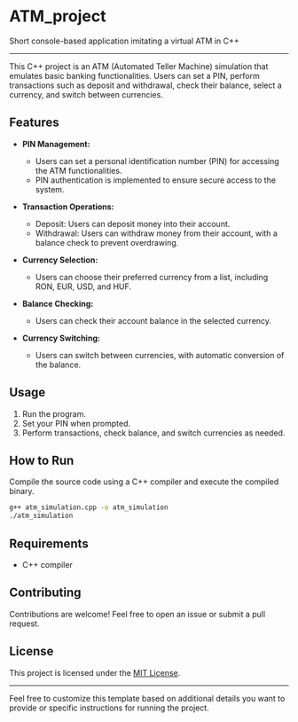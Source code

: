 # ATM_project
Short console-based application imitating a virtual ATM in C++ 

---

This C++ project is an ATM (Automated Teller Machine) simulation that emulates basic banking functionalities. Users can set a PIN, perform transactions such as deposit and withdrawal, check their balance, select a currency, and switch between currencies.

## Features

- **PIN Management:**
  - Users can set a personal identification number (PIN) for accessing the ATM functionalities.
  - PIN authentication is implemented to ensure secure access to the system.

- **Transaction Operations:**
  - Deposit: Users can deposit money into their account.
  - Withdrawal: Users can withdraw money from their account, with a balance check to prevent overdrawing.

- **Currency Selection:**
  - Users can choose their preferred currency from a list, including RON, EUR, USD, and HUF.

- **Balance Checking:**
  - Users can check their account balance in the selected currency.

- **Currency Switching:**
  - Users can switch between currencies, with automatic conversion of the balance.

## Usage

1. Run the program.
2. Set your PIN when prompted.
3. Perform transactions, check balance, and switch currencies as needed.

## How to Run

Compile the source code using a C++ compiler and execute the compiled binary.

```bash
g++ atm_simulation.cpp -o atm_simulation
./atm_simulation
```

## Requirements

- C++ compiler

## Contributing

Contributions are welcome! Feel free to open an issue or submit a pull request.

## License

This project is licensed under the [MIT License](LICENSE).

---

Feel free to customize this template based on additional details you want to provide or specific instructions for running the project.
